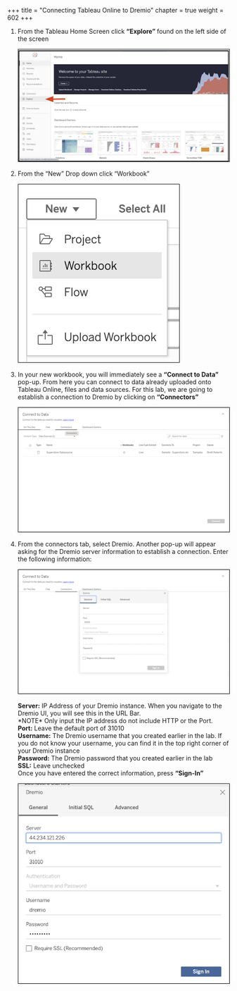 +++
title = "Connecting Tableau Online to Dremio"
chapter = true
weight = 602
+++

<div style="text-align: left">
    <ol>
<li>From the Tableau Home Screen click <b>“Explore” </b> found on the left side of the screen
</li>
       <img src="../../images/newdremio34.png" style="margin:15px 0px; border:1px solid black"/>
<li> From the “New” Drop down click “Workbook”
        <img src="../../images/newdremio35.png" style="margin:15px 0px; border:1px solid black"/>

</li><li>In your new workbook, you will immediately see a <b>“Connect to Data” </b> pop-up.  From here you can connect to data already uploaded onto Tableau Online, files and data sources.  For this lab, we are going to establish a connection to Dremio by clicking on <b>“Connectors” </b>
        <img src="../../images/newdremio36.png" style="margin:15px 0px; border:1px solid black"/>
<li>From the connectors tab, select Dremio.  Another pop-up will appear asking for the Dremio server information to establish a connection.  Enter the following information:
</li>
        <img src="../../images/newdremio37.png" style="margin:15px 0px; border:1px solid black"/>
<br/>
<b>Server:</b> IP Address of your Dremio instance.  When you navigate to the Dremio UI, you will see this in the URL Bar. <br/>*NOTE* Only input the IP address do not include HTTP or the Port.  
<br/>
<b>Port:</b> Leave the default port of 31010
<br/>
<b>Username:</b>  The Dremio username that you created earlier in the lab.  If you do not know your username, you can find it in the top right corner of your Dremio instance
                  

<br/>
<b>Password:</b>  The Dremio password that you created earlier in the lab
<br/>
<b>SSL:</b> Leave unchecked
<br/>
Once you have entered the correct information, press <b>“Sign-In”</b>
        <img src="../../images/newdremio38.png" style="margin:15px 0px; border:1px solid black"/>
   
     

        
 </ol>
</div>

